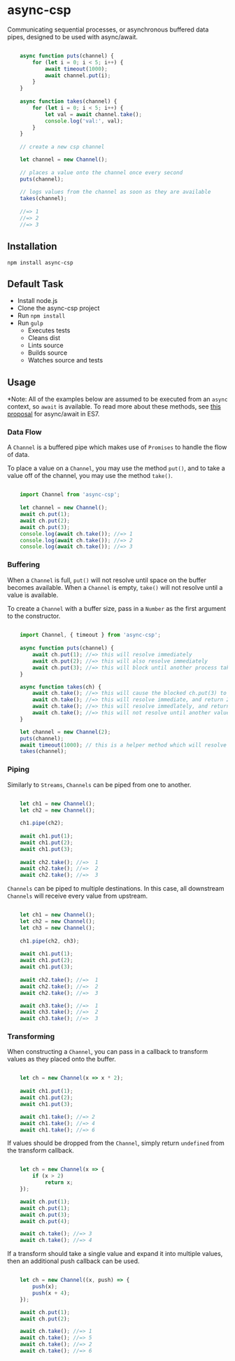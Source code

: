 # async-csp
Communicating sequential processes, or asynchronous buffered data pipes, designed to be used with async/await.

```js

	async function puts(channel) {
	    for (let i = 0; i < 5; i++) {
	        await timeout(1000);
	        await channel.put(i);
	    }
	}
	
	async function takes(channel) {
	    for (let i = 0; i < 5; i++) {
	        let val = await channel.take();
	        console.log('val:', val);
	    }
	}
	
	// create a new csp channel

	let channel = new Channel();
	
	// places a value onto the channel once every second
	puts(channel);
	
	// logs values from the channel as soon as they are available
	takes(channel);
	
	//=> 1
	//=> 2
	//=> 3
```

## Installation

```
npm install async-csp
```

## Default Task

* Install node.js
* Clone the async-csp project
* Run `npm install`
* Run `gulp`
    * Executes tests
    * Cleans dist
    * Lints source
    * Builds source
    * Watches source and tests

## Usage

*Note: All of the examples below are assumed to be executed from an `async` context, so `await` is available. To read more about these methods, see [this proposal](https://github.com/lukehoban/ecmascript-asyncawait) for async/await in ES7.

### Data Flow

A `Channel` is a buffered pipe which makes use of `Promises` to handle the flow of data.

To place a value on a `Channel`, you may use the method `put()`, and to take a value off of the channel, you may use the method `take()`.

```js

	import Channel from 'async-csp';
	
	let channel = new Channel();
	await ch.put(1);
	await ch.put(2);
	await ch.put(3);
	console.log(await ch.take()); //=> 1
	console.log(await ch.take()); //=> 2
	console.log(await ch.take()); //=> 3
```

### Buffering

When a `Channel` is full, `put()` will not resolve until space on the buffer becomes available. When a `Channel` is empty, `take()` will not resolve until a value is available.

To create a `Channel` with a buffer size, pass in a `Number` as the first argument to the constructor.

```js
	
	import Channel, { timeout } from 'async-csp';
	
	async function puts(channel) {
		await ch.put(1); //=> this will resolve immediately
		await ch.put(2); //=> this will also resolve immediately
		await ch.put(3); //=> this will block until another process takes a value from the Channel
	}

	async function takes(ch) {
		await ch.take(); //=> this will cause the blocked ch.put(3) to resolve, and will return 1
		await ch.take(); //=> this will resolve immediate, and return 2
		await ch.take(); //=> this will resolve immedlately, and return 3
		await ch.take(); //=> this will not resolve until another value is available on the channel
	}

	let channel = new Channel(2);
	puts(channel);
	await timeout(1000); // this is a helper method which will resolve after the given milliseconds
	takes(channel);
```

### Piping

Similarly to `Streams`, `Channels` can be piped from one to another.

```js

	let ch1 = new Channel();
	let ch2 = new Channel();
	
	ch1.pipe(ch2);
	
	await ch1.put(1);
	await ch1.put(2);
	await ch1.put(3);
	
	await ch2.take(); //=>  1
	await ch2.take(); //=>  2
	await ch2.take(); //=>  3
```

`Channels` can be piped to multiple destinations. In this case, all downstream `Channels` will receive every value from upstream.

```js

	let ch1 = new Channel();
	let ch2 = new Channel();
	let ch3 = new Channel();
	
	ch1.pipe(ch2, ch3);
	
	await ch1.put(1);
	await ch1.put(2);
	await ch1.put(3);
	
	await ch2.take(); //=>  1
	await ch2.take(); //=>  2
	await ch2.take(); //=>  3

	await ch3.take(); //=>  1
	await ch3.take(); //=>  2
	await ch3.take(); //=>  3
```

### Transforming

When constructing a `Channel`, you can pass in a callback to transform values as they placed onto the buffer.

```js

	let ch = new Channel(x => x * 2);
	
	await ch1.put(1);
	await ch1.put(2);
	await ch1.put(3);

	await ch1.take(); //=> 2
	await ch1.take(); //=> 4
	await ch1.take(); //=> 6
```

If values should be dropped from the `Channel`, simply return `undefined` from the transform callback.

```js

	let ch = new Channel(x => {
        if (x > 2)
            return x;
    });

    await ch.put(1);
    await ch.put(1);
    await ch.put(3);
    await ch.put(4);

    await ch.take(); //=> 3
    await ch.take(); //=> 4
```

If a transform should take a single value and expand it into multiple values, then an additional push callback can be used.

```js

	let ch = new Channel((x, push) => {
        push(x);
        push(x + 4);
    });

	await ch.put(1);
	await ch.put(2);

	await ch.take(); //=> 1
	await ch.take(); //=> 5
	await ch.take(); //=> 2
	await ch.take(); //=> 6
```